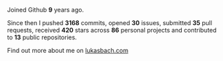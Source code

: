 Joined Github **9** years ago.

Since then I pushed **3168** commits, opened **30** issues, submitted **35** pull requests, received **420** stars across **86** personal projects and contributed to **13** public repositories.

Find out more about me on [lukasbach.com](https://lukasbach.com)
